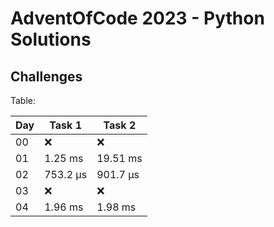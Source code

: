 # AdventOfCode 2023 - Python Solutions

## Challenges

Table:

| Day |   Task 1  |   Task 2  |
| --- | --------- | --------- |
|  00 |     ❌    |     ❌    | 
|  01 |   1.25 ms |  19.51 ms | 
|  02 |  753.2 µs |  901.7 µs | 
|  03 |     ❌    |     ❌    | 
|  04 |   1.96 ms |   1.98 ms | 
